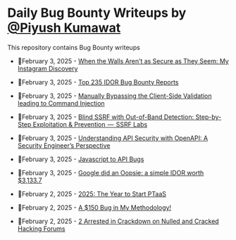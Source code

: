 # Daily Bug Bounty Writeups by [@Piyush Kumawat](https://twitter.com/piyush_supiy) 
This repository contains Bug Bounty writeups

<!-- BLOG-POST-LIST:START -->
 - 💯February 3, 2025 - [When the Walls Aren’t as Secure as They Seem: My Instagram Discovery](https://medium.com/@nowshekhari/when-the-walls-arent-as-secure-as-they-seem-my-instagram-discovery-cf29a7f40741?source=rss------bug_bounty-5) 

 - 💯February 3, 2025 - [Top 235 IDOR Bug Bounty Reports](https://aimasterprompt.medium.com/top-235-idor-bug-bounty-reports-e00c8061fe28?source=rss------bug_bounty-5) 

 - 💯February 3, 2025 - [Manually Bypassing the Client-Side Validation leading to Command Injection](https://medium.com/@markanthonyagudo/manually-bypassing-the-client-side-validation-leading-to-command-injection-b0aa6ee531e4?source=rss------bug_bounty-5) 

 - 💯February 3, 2025 - [Blind SSRF with Out-of-Band Detection: Step-by-Step Exploitation &amp; Prevention  —  SSRF Labs](https://bashoverflow.medium.com/blind-ssrf-with-out-of-band-detection-step-by-step-exploitation-prevention-ssrf-labs-d8a4d890184d?source=rss------bug_bounty-5) 

 - 💯February 3, 2025 - [Understanding API Security with OpenAPI: A Security Engineer’s Perspective](https://medium.com/cyprox-io/understanding-api-security-with-openapi-a-security-engineers-perspective-b8083c457a8a?source=rss------bug_bounty-5) 

 - 💯February 3, 2025 - [Javascript to API Bugs](https://medium.com/cyprox-io/javascript-to-api-bugs-3b5a778e51b7?source=rss------bug_bounty-5) 

 - 💯February 3, 2025 - [Google did an Oopsie: a simple IDOR worth $3,133.7](https://infosecwriteups.com/google-did-an-oopsie-a-simple-idor-worth-3-133-7-2abefaef954d?source=rss------bug_bounty-5) 

 - 💯February 2, 2025 - [2025: The Year to Start PTaaS](https://medium.com/@hackrate/2025-the-year-to-start-ptaas-c180f83617dd?source=rss------bug_bounty-5) 

 - 💯February 2, 2025 - [A $150 Bug in My Methodology!](https://medium.com/@jkooo12/a-150-bug-in-my-methodology-8a51cdac53d4?source=rss------bug_bounty-5) 

 - 💯February 2, 2025 - [2 Arrested in Crackdown on Nulled and Cracked Hacking Forums](https://medium.com/@wiretor/2-arrested-in-crackdown-on-nulled-and-cracked-hacking-forums-249ed458214a?source=rss------bug_bounty-5) 
<!-- BLOG-POST-LIST:END -->
